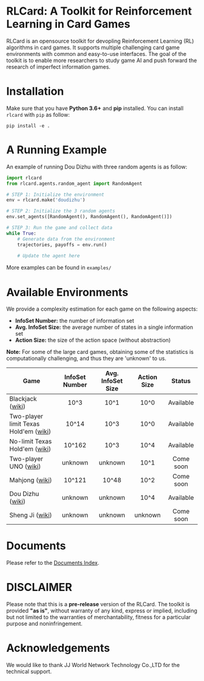 # RLCard: A Toolkit for Reinforcement Learning in Card Games
RLCard is an opensource toolkit for devopling Reinforcement Learning (RL) algorithms in card games. It supports multiple challenging card game environments with common and easy-to-use interfaces. The  goal  of  the  toolkit  is  to  enable  more  researchers  to  study  game  AI  and  push  forward  the  research of imperfect information games.

# Installation
Make sure that you have **Python 3.6+** and **pip** installed. You can install `rlcard` with `pip` as follow:
```
pip install -e .
```

# A Running Example
An example of running Dou Dizhu with three random agents is as follow:
```python
import rlcard
from rlcard.agents.random_agent import RandomAgent

# STEP 1: Initialize the environment
env = rlcard.make('doudizhu')

# STEP 2: Initialize the 3 random agents
env.set_agents([RandomAgent(), RandomAgent(), RandomAgent()])

# STEP 3: Run the game and collect data
while True:
    # Generate data from the environment
    trajectories, payoffs = env.run()
    
    # Update the agent here
```
More examples can be found in `examples/`

# Available Environments
We provide a complexity estimation for each game on the following aspects: 
* **InfoSet Number:** the number of information set
* **Avg. InfoSet Size:** the average number of states in a single information set
* **Action Size:** the size of the action space (without abstraction)

**Note:** For some of the large card games, obtaining some of the statistics is computationally challenging, and thus they are 'unknown' to us. 

| Game                     | InfoSet Number  |Avg. InfoSet Size | Action Size |Status  |
| ------------------------ |:--------------:| :-------:|:------:| :-------:|
| Blackjack ([wiki](https://en.wikipedia.org/wiki/Blackjack)) | 10^3      |  10^1 | 10^0| Available |
| Two-player limit Texas Hold'em ([wiki](https://en.wikipedia.org/wiki/Texas_hold_%27em))      |10^14 | 10^3| 10^0 |Available |
| No-limit Texas Hold'em ([wiki](https://en.wikipedia.org/wiki/Texas_hold_%27em))      |10^162 | 10^3| 10^4 |Available |
| Two-player UNO ([wiki](https://en.wikipedia.org/wiki/Uno_(card_game)))      |  unknown      |   unknown | 10^1| Come soon|
| Mahjong ([wiki](https://en.wikipedia.org/wiki/Competition_Mahjong_scoring_rules))      | 10^121      |   10^48 |10^2 | Come soon| 
| Dou Dizhu ([wiki](https://en.wikipedia.org/wiki/Dou_dizhu))      | unknown      |   unknown | 10^4| Available|
| Sheng Ji ([wiki](https://en.wikipedia.org/wiki/Sheng_ji))      | unknown      |   unknown | unknown | Come soon|


# Documents
Please refer to the [Documents Index](docs/index.md).

# DISCLAIMER
Please note that this is a **pre-release** version of the RLCard. The toolkit is provided **"as is"**, without warranty of any kind, express or implied, including but not limited to the warranties of merchantability, fitness for a particular purpose and noninfringement.

# Acknowledgements
We would like to thank JJ World Network Technology Co.,LTD for the technical support.

